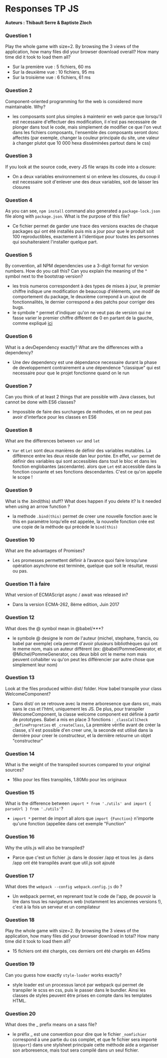 # Responses TP JS
**Auteurs : Thibault Serre & Baptiste Zloch**
### Question 1
Play the whole game with size=2. By browsing the 3 views of the application, how many files did your browser download overall? How many time did it took to load them all?
- Sur la première vue : 5 fichiers, 60 ms
- Sur la deuxième vue : 10 fichiers, 95 ms
- Sur la troisième vue : 6 fichiers, 61 ms

### Question 2
Component-oriented programming for the web is considered more maintainable. Why?
- les composants sont plus simples à maintenir en web parce que lorsqu'il est necessaire d'effectuer des modification, il n'est pas necessaire de plonger dans tout le code, mais simplement de modifier ce que l'on veut dans les fichiers composants, l'ensemble des composants seront donc affectés (par exemple, changer la couleur principale du site, une valeur à changer plutot que 10 000 hexa disséminées partout dans le css)

### Question 3
If you look at the source code, every JS file wraps its code into a closure:
- On a deux variables environnement si on enleve les closures, 
du coup il est necessaire soit d'enlever une des deux variables, soit de laisser les closures

### Question 4
As you can see, `npm install` command also generated a `package-lock.json` file along with `package.json`. What is the purpose of this file?
- Ce fichier permet de garder une trace des versions exactes de chaque packages qui ont été installés puis mis a jour pour que le produit soit 100 reproductibles, exactement à l'identique pour toutes les personnes qui souhaiteraient l'installer quelque part.

### Question 5 
By convention, all NPM dependencies use a 3-digit format for version numbers. How do you call this? Can you explain the meaning of the ^ symbol next to the bootstrap version?
- les trois numeros correspondent à des types de mises à jour, le premier chiffre indique une modification de beaucoup d'éléments, une modif de comportement du package, le deuxième correpond à un ajout de fonctionnalités, le dernier correspond a des patchs pour corriger des bugs.
- le symbole ^ permet d'indiquer qu'on ne veut pas de version qui ne fasse varier le premier chiffre différent de 0 en partant de la gauche, comme expliqué [ici](https://nodejs.dev/learn/the-package-lock-json-file)

### Question 6 
What is a devDependency exactly? What are the differences with a dependency?
- Une dev dependency est une dépendance necessaire durant la phase de developpement contrairement a une dépendence "classique" qui est necessaire pour que le projet fonctionne quand on le run 

### Question 7 
Can you think of at least 2 things that are possible with Java classes, but cannot be done with ES6 classes?
- Impossible de faire des surcharges de méthodes, et on ne peut pas avoir d'interface pour les classes en ES6

### Question 8
What are the differences between `var` and `let`
- `Var` et `Let` sont deux manières de définir des variables mutables. La différence entre les deux réside dan leur portée. En effet, `var` permet de définir des variables qui sont accessibles dans tout le bloc et dans les fonction englobantes (ascendante). alors que `Let` est accessible dans la fonction courante et ses fonctions descendantes. C'est ce qu'on appelle le scope ! 

### Question 9 
What is the .bind(this) stuff? What does happen if you delete it? Is it needed when using an arrow function ?
- la methode `.bind(this)` permet de creer une nouvelle fonction avec le this en paramètre lorqu'elle est appelée, la nouvelle fonction crée est une copie de la méthode qui précède le `bind(this)`

### Question 10
What are the advantages of Promises?
- Les promesses permettent définir à l’avance quoi faire lorsqu’une opération asynchrone est terminée, quelque que soit le résultat, reussi ou pas.

### Question 11 à faire
What version of ECMAScript async / await was released in?
- Dans la version ECMA-262, 8ème edition, Juin 2017

### Question 12
What does the @ symbol mean in @babel/***?
- le symbole @ designe le nom de l'auteur (michel, stephane, francis, ou babel par exemple) cela permet d'avoir plusieurs bibliothèques qui ont le meme nom, mais un auteur différent (ex: @babel/PommeGenerator, et @Michel/PommeGenerator, ces deux bibli ont le meme nom mais peuvent cohabiter vu qu'on peut les différencier par autre chose que simplement leur nom) 

### Question 13 
Look at the files produced within dist/ folder. How babel transpile your class WelcomeComponent?
- Dans dist/ on se retrouve avec la meme arboresence que dans src, mais sans le css et l'html, uniquement les JS. De plus, pour transpiler WelcomeComponent, la classe welcome component est définie à partir de prototypes. Babel a mis en place 3 fonctions : `_classCallCheck` `_definePropreties` et `_createClass`, La première vérifie avant de créer la classe, s'il est possible d'en creer une, la seconde est utilisé dans la dernière pour creer le constructeur, et la dernière retourne un objet "constructeur"

### Question 14 
What is the weight of the transpiled sources compared to your original sources?
- 16ko pour les files transpilés, 1.80Mo pour les originaux 

### Question 15
What is the difference between `import * from './utils' and import { parseUrl } from './utils'`?
- `import *` permet de import all alors que `import {Function}` n'importe qu'une fonction (appellée dans cet exemple "Function"

### Question 16
Why the utils.js will also be transpiled?
- Parce que c'est un fichier .js dans le dossier /app et tous les .js dans /app ont été transpilés avant que util.js soit ajouté

### Question 17
What does the `webpack --config webpack.config.js` do ?
-  Un webpack permet, en reprenant tout le code de l'app, de pouvoir la lire dans tous les navigateurs web (notamment les anciennes versions !), c'est à la fois un serveur et un compilateur 

### Question 18
Play the whole game with size=2. By browsing the 3 views of the application, how many files did your browser download in total? How many time did it took to load them all?
- 15 fichiers ont été chargés, ces derniers ont été chargés en 445ms

### Question 19
Can you guess how exactly `style-loader` works exactly?
- style loader est un processus lancé par webpack qui permet de transpiler le scss en css, puis le passer dans le bundler. Ainsi les classes de styles peuvent être prises en compte dans les templates HTML.

### Question 20
What does the _ prefix means on a sass file?
- le préfix _ est une convention pour dire que le fichier `_nomfichier` correspond à une partie du css complet, et que fe fichier sera importé (`@import`) dans une stylsheet principale 
cette méthode aide a organiser son arboresence, mais tout sera compilé dans un seul fichier.


